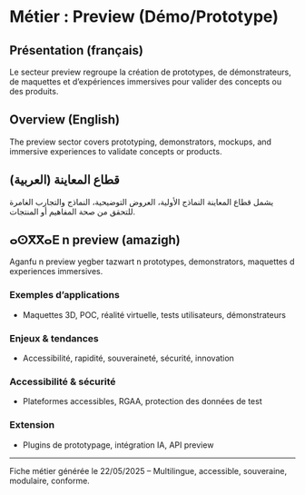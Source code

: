 # Métier : Preview (Démo/Prototype)

## Présentation (français)
Le secteur preview regroupe la création de prototypes, de démonstrateurs, de maquettes et d’expériences immersives pour valider des concepts ou des produits.

## Overview (English)
The preview sector covers prototyping, demonstrators, mockups, and immersive experiences to validate concepts or products.

## قطاع المعاينة (العربية)
يشمل قطاع المعاينة النماذج الأولية، العروض التوضيحية، النماذج والتجارب الغامرة للتحقق من صحة المفاهيم أو المنتجات.

## ⴰⵙⴳⴳⴰⴹ n preview (amazigh)
Aganfu n preview yegber tazwart n prototypes, demonstrators, maquettes d experiences immersives.

### Exemples d’applications
- Maquettes 3D, POC, réalité virtuelle, tests utilisateurs, démonstrateurs

### Enjeux & tendances
- Accessibilité, rapidité, souveraineté, sécurité, innovation

### Accessibilité & sécurité
- Plateformes accessibles, RGAA, protection des données de test

### Extension
- Plugins de prototypage, intégration IA, API preview

---
Fiche métier générée le 22/05/2025 – Multilingue, accessible, souveraine, modulaire, conforme.
